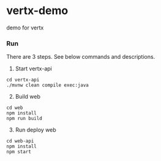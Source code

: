 # vertx-demo
demo for vertx

### Run
There are 3 steps. See below commands and descriptions.

1. Start vertx-api

```ssh
cd vertx-api
./mvnw clean compile exec:java
```

2. Build web

```ssh
cd web
npm install
npm run build
```

3. Run deploy web

```ssh
cd web-api
npm install
npm start
```